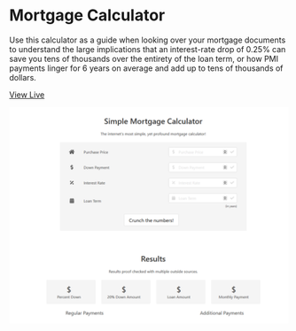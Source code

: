 # Mortgage Calculator


Use this calculator as a guide when looking over your mortgage documents to understand the large implications that an interest-rate drop of 0.25% can save you tens of thousands over the entirety of the loan term, or how PMI payments linger for 6 years on average and add up to tens of thousands of dollars. 

<a href="https://roromario.github.io/mortgagecalculator/" target="_blank">View Live</a>

![Screenshot](demo.png)
